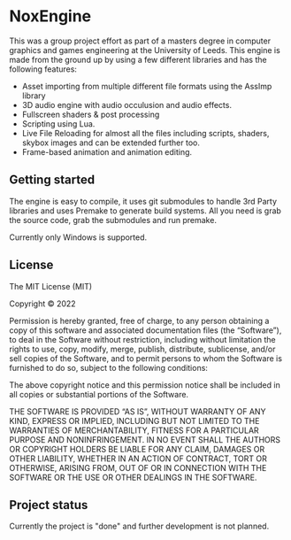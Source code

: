 # NoxEngine
This was a group project effort as part of a masters degree in computer graphics and games engineering at the University of Leeds.
This engine is made from the ground up by using a few different libraries and has the following features:

- Asset importing from multiple different file formats using the AssImp library
- 3D audio engine with audio occulusion and audio effects.
- Fullscreen shaders & post processing
- Scripting using Lua.
- Live File Reloading for almost all the files including scripts, shaders, skybox images and can be extended further too.
- Frame-based animation and animation editing.

## Getting started

The engine is easy to compile, it uses git submodules to handle 3rd Party libraries and uses Premake to generate build systems.
All you need is grab the source code, grab the submodules and run premake.

Currently only Windows is supported.


## License
 The MIT License (MIT)

Copyright © 2022 <copyright holders>

Permission is hereby granted, free of charge, to any person obtaining a copy of this software and associated documentation files (the “Software”), to deal in the Software without restriction, including without limitation the rights to use, copy, modify, merge, publish, distribute, sublicense, and/or sell copies of the Software, and to permit persons to whom the Software is furnished to do so, subject to the following conditions:

The above copyright notice and this permission notice shall be included in all copies or substantial portions of the Software.

THE SOFTWARE IS PROVIDED “AS IS”, WITHOUT WARRANTY OF ANY KIND, EXPRESS OR IMPLIED, INCLUDING BUT NOT LIMITED TO THE WARRANTIES OF MERCHANTABILITY, FITNESS FOR A PARTICULAR PURPOSE AND NONINFRINGEMENT. IN NO EVENT SHALL THE AUTHORS OR COPYRIGHT HOLDERS BE LIABLE FOR ANY CLAIM, DAMAGES OR OTHER LIABILITY, WHETHER IN AN ACTION OF CONTRACT, TORT OR OTHERWISE, ARISING FROM, OUT OF OR IN CONNECTION WITH THE SOFTWARE OR THE USE OR OTHER DEALINGS IN THE SOFTWARE.


## Project status
Currently the project is "done" and further development is not planned.
